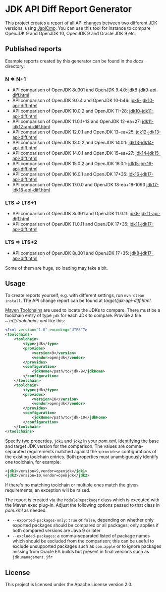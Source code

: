# JDK API Diff Report Generator

This project creates a report of all API changes between two different JDK versions,
using [JapiCmp](https://github.com/siom79/japicmp).
You can use this tool for instance to compare OpenJDK 9 and OpenJDK 10, OpenJDK 9 and Oracle JDK 9 etc.

## Published reports

Example reports created by this generator can be found in the _docs_ directory:

### N => N+1

* API comparison of OpenJDK 8u301 and OpenJDK 9.4.0: [jdk8-jdk9-api-diff.html](https://gunnarmorling.github.io/jdk-api-diff/jdk8-jdk9-api-diff.html)
* API comparison of OpenJDK 9.0.4 and OpenJDK 10-b46: [jdk9-jdk10-api-diff.html](https://gunnarmorling.github.io/jdk-api-diff/jdk9-jdk10-api-diff.html)
* API comparison of OpenJDK 10.0.2 and OpenJDK 11+28: [jdk10-jdk11-api-diff.html](https://gunnarmorling.github.io/jdk-api-diff/jdk10-jdk11-api-diff.html)
* API comparison of OpenJDK 11.0.1+13 and OpenJDK 12-ea+27: [jdk11-jdk12-api-diff.html](https://gunnarmorling.github.io/jdk-api-diff/jdk11-jdk12-api-diff.html)
* API comparison of OpenJDK 12.0.1 and OpenJDK 13-ea+25: [jdk12-jdk13-api-diff.html](https://gunnarmorling.github.io/jdk-api-diff/jdk12-jdk13-api-diff.html)
* API comparison of OpenJDK 13.0.2 and OpenJDK 14.0.1: [jdk13-jdk14-api-diff.html](https://gunnarmorling.github.io/jdk-api-diff/jdk13-jdk14-api-diff.html)
* API comparison of OpenJDK 14.0.1 and OpenJDK 15-ea+27: [jdk14-jdk15-api-diff.html](https://gunnarmorling.github.io/jdk-api-diff/jdk14-jdk15-api-diff.html)
* API comparison of OpenJDK 15.0.2 and OpenJDK 16.0.1: [jdk15-jdk16-api-diff.html](https://gunnarmorling.github.io/jdk-api-diff/jdk15-jdk16-api-diff.html)
* API comparison of OpenJDK 16.0.1 and OpenJDK 17+35: [jdk16-jdk17-api-diff.html](https://gunnarmorling.github.io/jdk-api-diff/jdk16-jdk17-api-diff.html)
* API comparison of OpenJDK 17.0.0 and OpenJDK 18-ea+18-1093 [jdk17-jdk18-api-diff.html](https://gunnarmorling.github.io/jdk-api-diff/jdk17-jdk18-api-diff.html)

### LTS => LTS+1

* API comparison of OpenJDK 8u301 and OpenJDK 11.0.11: [jdk8-jdk11-api-diff.html](https://gunnarmorling.github.io/jdk-api-diff/jdk8-jdk11-api-diff.html)
* API comparison of OpenJDK 11.0.11 and OpenJDK 17+35: [jdk11-jdk17-api-diff.html](https://gunnarmorling.github.io/jdk-api-diff/jdk11-jdk17-api-diff.html)

### LTS => LTS+2

* API comparison of OpenJDK 8u301 and OpenJDK 17+35: [jdk8-jdk17-api-diff.html](https://gunnarmorling.github.io/jdk-api-diff/jdk8-jdk17-api-diff.html)

Some of them are huge, so loading may take a bit.

## Usage

To create reports yourself, e.g. with different settings, run `mvn clean install`.
The API change report can be found at _target/jdk-api-diff.html_.

[Maven Toolchains](https://maven.apache.org/guides/mini/guide-using-toolchains.html) are used to locate the JDKs to compare.
There must be a toolchain entry of type `jdk` for each JDK to compare.
Provide a file _~.m2/toolchains.xml_ like this:

```xml
<?xml version="1.0" encoding="UTF8"?>
<toolchains>
    <toolchain>
        <type>jdk</type>
        <provides>
            <version>9</version>
            <vendor>openjdk</vendor>
        </provides>
        <configuration>
            <jdkHome>/path/to/jdk-9</jdkHome>
        </configuration>
    </toolchain>
    <toolchain>
        <type>jdk</type>
        <provides>
            <version>10</version>
            <vendor>openjdk</vendor>
        </provides>
        <configuration>
            <jdkHome>/path/to/jdk-10</jdkHome>
        </configuration>
    </toolchain>
</toolchains>
```

Specify two properties, `jdk1` and `jdk2` in your _pom.xml_, identifying the base and target JDK version for the comparison.
The values are comma-separated requirements matched against the `<provides>` configurations of the existing toolchain entries.
Both properties must unambiguously identify one toolchain, for example:

```xml
<jdk1>version=9,vendor=openjdk</jdk1>
<jdk2>version=10,vendor=openjdk</jdk2>
```

If there's no matching toolchain or multiple ones match the given requirements, an exception will be raised.

The report is created via the `ModuleRepackager` class which is executed with the Maven exec plug-in.
Adjust the following options passed to that class in _pom.xml_ as needed:

* `--exported-packages-only`: `true` or `false`, depending on whether only exported packages should be compared
or all packages; only applies if both compared versions are Java 9 or later
* `--excluded-packages`: a comma-separated listed of package names which should be excluded from the comparison;
this can be useful to exclude unsupported packages such as `com.apple` or to ignore packages missing from Oracle EA builds
but present in final versions such as `jdk.management.jfr`

## License

This project is licensed under the Apache License version 2.0.
